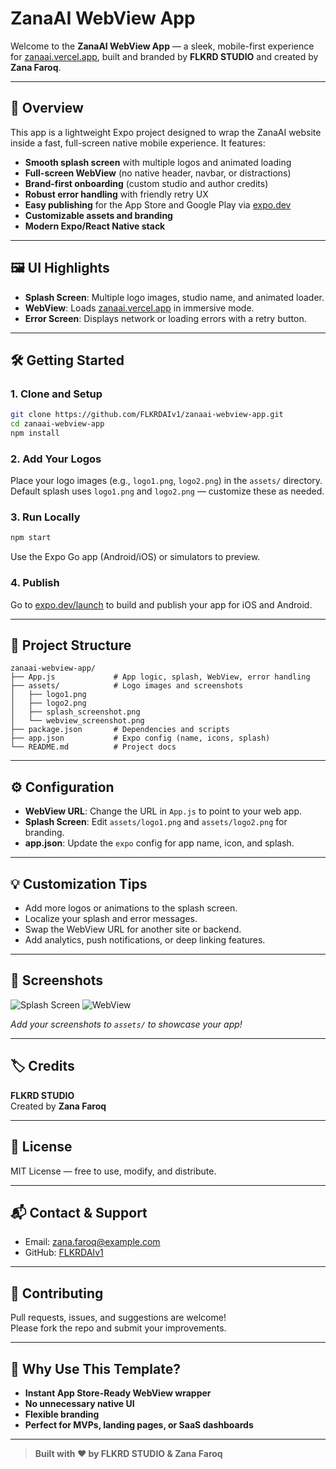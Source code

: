 # ZanaAI WebView App

Welcome to the **ZanaAI WebView App** — a sleek, mobile-first experience for [zanaai.vercel.app](https://zanaai.vercel.app), built and branded by **FLKRD STUDIO** and created by **Zana Faroq**.

---

## 🚀 Overview

This app is a lightweight Expo project designed to wrap the ZanaAI website inside a fast, full-screen native mobile experience. It features:

- **Smooth splash screen** with multiple logos and animated loading
- **Full-screen WebView** (no native header, navbar, or distractions)
- **Brand-first onboarding** (custom studio and author credits)
- **Robust error handling** with friendly retry UX
- **Easy publishing** for the App Store and Google Play via [expo.dev](https://launch.expo.dev/)
- **Customizable assets and branding**
- **Modern Expo/React Native stack**

---

## 🖼️ UI Highlights

- **Splash Screen**: Multiple logo images, studio name, and animated loader.
- **WebView**: Loads [zanaai.vercel.app](https://zanaai.vercel.app) in immersive mode.
- **Error Screen**: Displays network or loading errors with a retry button.

---

## 🛠️ Getting Started

### 1. Clone and Setup

```sh
git clone https://github.com/FLKRDAIv1/zanaai-webview-app.git
cd zanaai-webview-app
npm install
```

### 2. Add Your Logos

Place your logo images (e.g., `logo1.png`, `logo2.png`) in the `assets/` directory.  
Default splash uses `logo1.png` and `logo2.png` — customize these as needed.

### 3. Run Locally

```sh
npm start
```

Use the Expo Go app (Android/iOS) or simulators to preview.

### 4. Publish

Go to [expo.dev/launch](https://launch.expo.dev/) to build and publish your app for iOS and Android.

---

## 🧩 Project Structure

```
zanaai-webview-app/
├── App.js             # App logic, splash, WebView, error handling
├── assets/            # Logo images and screenshots
│   ├── logo1.png
│   ├── logo2.png
│   ├── splash_screenshot.png
│   └── webview_screenshot.png
├── package.json       # Dependencies and scripts
├── app.json           # Expo config (name, icons, splash)
└── README.md          # Project docs
```

---

## ⚙️ Configuration

- **WebView URL**: Change the URL in `App.js` to point to your web app.
- **Splash Screen**: Edit `assets/logo1.png` and `assets/logo2.png` for branding.
- **app.json**: Update the `expo` config for app name, icon, and splash.

---

## 💡 Customization Tips

- Add more logos or animations to the splash screen.
- Localize your splash and error messages.
- Swap the WebView URL for another site or backend.
- Add analytics, push notifications, or deep linking features.

---

## 📸 Screenshots

![Splash Screen](./assets/splash_screenshot.png)
![WebView](./assets/webview_screenshot.png)

*Add your screenshots to `assets/` to showcase your app!*

---

## 🏷️ Credits

**FLKRD STUDIO**  
Created by **Zana Faroq**

---

## 📄 License

MIT License — free to use, modify, and distribute.

---

## 📬 Contact & Support

- Email: [zana.faroq@example.com](mailto:zana.faroq@example.com)
- GitHub: [FLKRDAIv1](https://github.com/FLKRDAIv1)

---

## 🤝 Contributing

Pull requests, issues, and suggestions are welcome!  
Please fork the repo and submit your improvements.

---

## 🌟 Why Use This Template?

- **Instant App Store-Ready WebView wrapper**
- **No unnecessary native UI**
- **Flexible branding**
- **Perfect for MVPs, landing pages, or SaaS dashboards**

---

> **Built with ❤️ by FLKRD STUDIO & Zana Faroq**